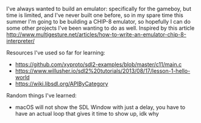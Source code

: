 I've always wanted to build an emulator: specifically for the gameboy, 
but time is limited, and I've never built one before, so in my spare time
this summer I'm going to be building a CHIP-8 emulator, so hopefully I can 
do some other projects I've been wanting to do as well. Inspired by this 
article http://www.multigesture.net/articles/how-to-write-an-emulator-chip-8-interpreter/

Resources I've used so far for learning:
- https://github.com/xyproto/sdl2-examples/blob/master/c11/main.c
- https://www.willusher.io/sdl2%20tutorials/2013/08/17/lesson-1-hello-world
- https://wiki.libsdl.org/APIByCategory

Random things I've learned:

- macOS will not show the SDL Window with just a delay, you have to have an actual loop
that gives it time to show up, idk why
